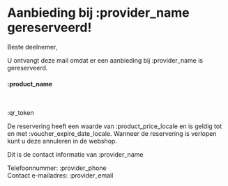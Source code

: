 # Aanbieding bij :provider_name gereserveerd!

Beste deelnemer,
&nbsp;  

U ontvangt deze mail omdat er een aanbieding bij :provider_name is gereserveerd.
&nbsp;  

#### :product_name
&nbsp;  

:qr_token
&nbsp;  

De reservering heeft een waarde van :product_price_locale en is geldig tot en met :voucher_expire_date_locale.
Wanneer de reservering is verlopen kunt u deze annuleren in de webshop.
&nbsp;  

Dit is de contact informatie van :provider_name
&nbsp;  

Telefoonnummer: :provider_phone  
Contact e-mailadres: :provider_email
